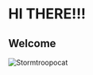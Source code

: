 # HI THERE!!!

## Welcome

![Stormtroopocat](https://octodex.github.com/images/stormtroopocat.jpg "The Stormtroopocat")
